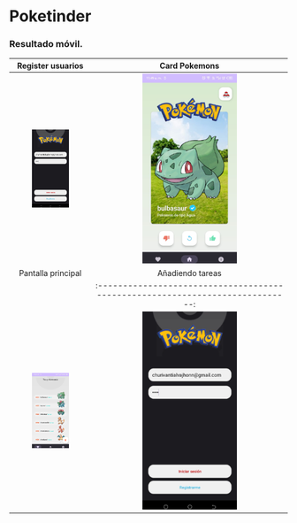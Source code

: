 # Poketinder 

### Resultado móvil.

|                              Register usuarios                               |                               Card Pokemons                               |
|:----------------------------------------------------------------------------:|:----------------------------------------------------------------------------:|
| <img src="https://github.com/Jhonchuri11/GestorDocumental_Frontend_Busqueda/blob/master/R1-app/register-user-poketinder.png" style="height: 50%; width:50%;"/> | <img src="https://github.com/Jhonchuri11/GestorDocumental_Frontend_Busqueda/blob/master/R1-app/card-pokemons.png" style="height: 50%; width:50%;"/> |
|                              Pantalla principal                              |                               Añadiendo tareas                               |
|                                                                              |:----------------------------------------------------------------------------:|
| <img src="https://github.com/Jhonchuri11/GestorDocumental_Frontend_Busqueda/blob/master/R1-app/list-favorite-pkemons.png" style="height: 50%; width:50%;"/> | <img src="https://github.com/Jhonchuri11/GestorDocumental_Frontend_Busqueda/blob/master/R1-app/register-user-poketinder.png" style="height: 50%; width:50%;"/> |


